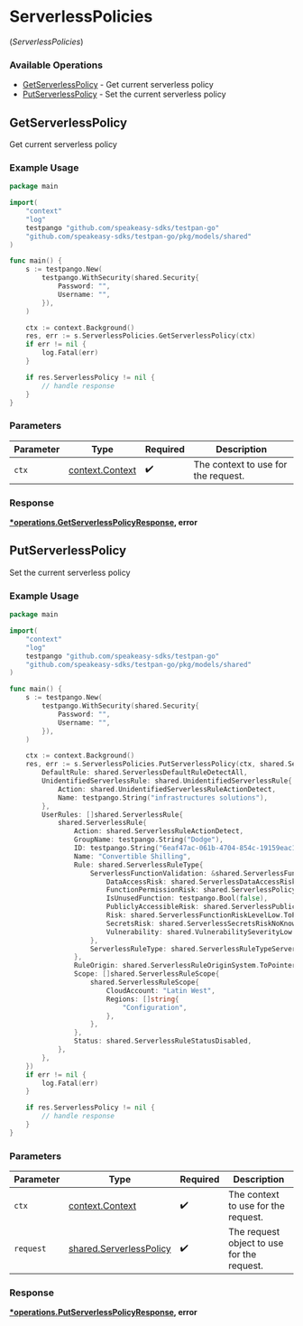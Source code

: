 # ServerlessPolicies
(*ServerlessPolicies*)

### Available Operations

* [GetServerlessPolicy](#getserverlesspolicy) - Get current serverless policy
* [PutServerlessPolicy](#putserverlesspolicy) - Set the current serverless policy

## GetServerlessPolicy

Get current serverless policy

### Example Usage

```go
package main

import(
	"context"
	"log"
	testpango "github.com/speakeasy-sdks/testpan-go"
	"github.com/speakeasy-sdks/testpan-go/pkg/models/shared"
)

func main() {
    s := testpango.New(
        testpango.WithSecurity(shared.Security{
            Password: "",
            Username: "",
        }),
    )

    ctx := context.Background()
    res, err := s.ServerlessPolicies.GetServerlessPolicy(ctx)
    if err != nil {
        log.Fatal(err)
    }

    if res.ServerlessPolicy != nil {
        // handle response
    }
}
```

### Parameters

| Parameter                                             | Type                                                  | Required                                              | Description                                           |
| ----------------------------------------------------- | ----------------------------------------------------- | ----------------------------------------------------- | ----------------------------------------------------- |
| `ctx`                                                 | [context.Context](https://pkg.go.dev/context#Context) | :heavy_check_mark:                                    | The context to use for the request.                   |


### Response

**[*operations.GetServerlessPolicyResponse](../../models/operations/getserverlesspolicyresponse.md), error**


## PutServerlessPolicy

Set the current serverless policy

### Example Usage

```go
package main

import(
	"context"
	"log"
	testpango "github.com/speakeasy-sdks/testpan-go"
	"github.com/speakeasy-sdks/testpan-go/pkg/models/shared"
)

func main() {
    s := testpango.New(
        testpango.WithSecurity(shared.Security{
            Password: "",
            Username: "",
        }),
    )

    ctx := context.Background()
    res, err := s.ServerlessPolicies.PutServerlessPolicy(ctx, shared.ServerlessPolicy{
        DefaultRule: shared.ServerlessDefaultRuleDetectAll,
        UnidentifiedServerlessRule: shared.UnidentifiedServerlessRule{
            Action: shared.UnidentifiedServerlessRuleActionDetect,
            Name: testpango.String("infrastructures solutions"),
        },
        UserRules: []shared.ServerlessRule{
            shared.ServerlessRule{
                Action: shared.ServerlessRuleActionDetect,
                GroupName: testpango.String("Dodge"),
                ID: testpango.String("6eaf47ac-061b-4704-854c-19159eac10ed"),
                Name: "Convertible Shilling",
                Rule: shared.ServerlessRuleType{
                    ServerlessFunctionValidation: &shared.ServerlessFunctionValidation{
                        DataAccessRisk: shared.ServerlessDataAccessRiskLow.ToPointer(),
                        FunctionPermissionRisk: shared.ServerlessPolicyRiskHigh.ToPointer(),
                        IsUnusedFunction: testpango.Bool(false),
                        PubliclyAccessibleRisk: shared.ServerlessPubliclyAccessibleRiskLow.ToPointer(),
                        Risk: shared.ServerlessFunctionRiskLevelLow.ToPointer(),
                        SecretsRisk: shared.ServerlessSecretsRiskNoKnownRisk.ToPointer(),
                        Vulnerability: shared.VulnerabilitySeverityLow.ToPointer(),
                    },
                    ServerlessRuleType: shared.ServerlessRuleTypeServerlessRuleTypeFunctionNameServerlessRuleType,
                },
                RuleOrigin: shared.ServerlessRuleOriginSystem.ToPointer(),
                Scope: []shared.ServerlessRuleScope{
                    shared.ServerlessRuleScope{
                        CloudAccount: "Latin West",
                        Regions: []string{
                            "Configuration",
                        },
                    },
                },
                Status: shared.ServerlessRuleStatusDisabled,
            },
        },
    })
    if err != nil {
        log.Fatal(err)
    }

    if res.ServerlessPolicy != nil {
        // handle response
    }
}
```

### Parameters

| Parameter                                                          | Type                                                               | Required                                                           | Description                                                        |
| ------------------------------------------------------------------ | ------------------------------------------------------------------ | ------------------------------------------------------------------ | ------------------------------------------------------------------ |
| `ctx`                                                              | [context.Context](https://pkg.go.dev/context#Context)              | :heavy_check_mark:                                                 | The context to use for the request.                                |
| `request`                                                          | [shared.ServerlessPolicy](../../models/shared/serverlesspolicy.md) | :heavy_check_mark:                                                 | The request object to use for the request.                         |


### Response

**[*operations.PutServerlessPolicyResponse](../../models/operations/putserverlesspolicyresponse.md), error**

